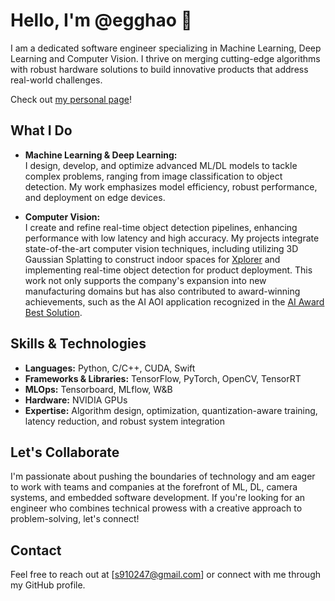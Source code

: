 # Hello, I'm @egghao 👋

I am a dedicated software engineer specializing in Machine Learning, Deep Learning and Computer Vision. I thrive on merging cutting-edge algorithms with robust hardware solutions to build innovative products that address real-world challenges.

Check out [my personal page](https://egghao.github.io/)!

## What I Do
- **Machine Learning & Deep Learning:**  
  I design, develop, and optimize advanced ML/DL models to tackle complex problems, ranging from image classification to object detection. My work emphasizes model efficiency, robust performance, and deployment on edge devices.

- **Computer Vision:**  
  I create and refine real-time object detection pipelines, enhancing performance with low latency and high accuracy. My projects integrate state-of-the-art computer vision techniques, including utilizing 3D Gaussian Splatting to construct indoor spaces for [Xplorer](https://www.homee.ai/xplorer) and implementing real-time object detection for product deployment. This work not only supports the company's expansion into new manufacturing domains but has also contributed to award-winning achievements, such as the AI AOI application recognized in the [AI Award Best Solution](https://www.favite.com/news/%e6%99%b6%e5%bd%a9%e7%a7%91%e6%8a%80ai-aoi%e6%87%89%e7%94%a8-%e7%8d%b2%e9%81%b8ai-award-best-solution%ef%bc%81/).


## Skills & Technologies
- **Languages:** Python, C/C++, CUDA, Swift
- **Frameworks & Libraries:** TensorFlow, PyTorch, OpenCV, TensorRT
- **MLOps:** Tensorboard, MLflow, W&B
- **Hardware:** NVIDIA GPUs
- **Expertise:** Algorithm design, optimization, quantization-aware training, latency reduction, and robust system integration

## Let's Collaborate
I'm passionate about pushing the boundaries of technology and am eager to work with teams and companies at the forefront of ML, DL, camera systems, and embedded software development. If you're looking for an engineer who combines technical prowess with a creative approach to problem-solving, let's connect!

## Contact
Feel free to reach out at [s910247@gmail.com] or connect with me through my GitHub profile.
